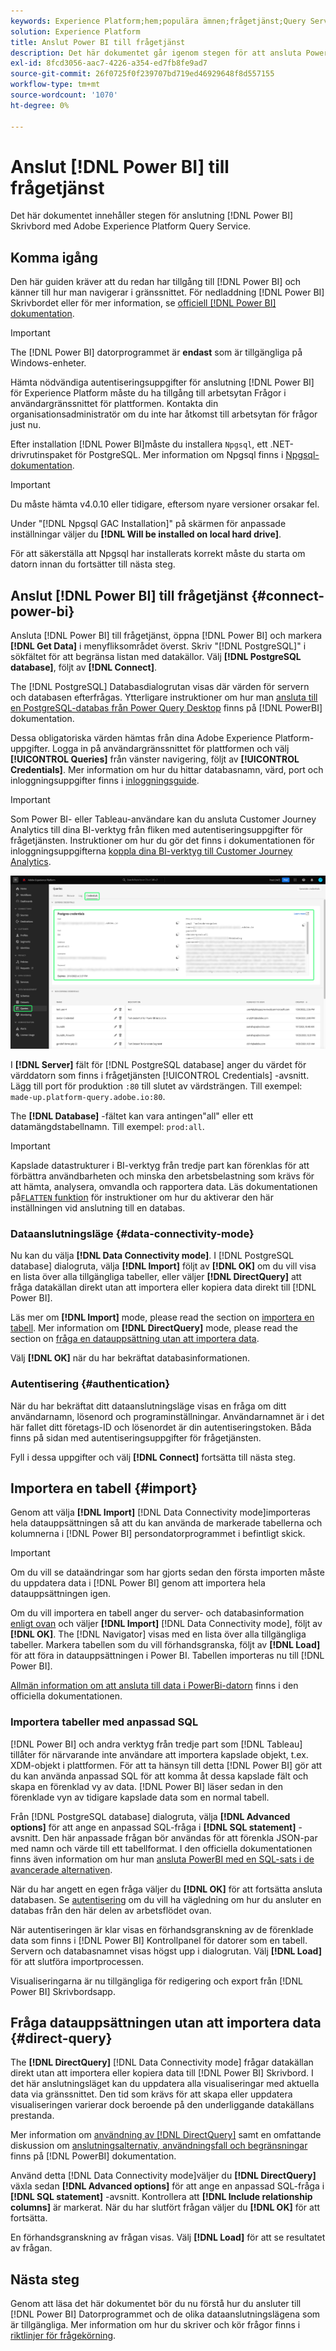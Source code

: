 ```yaml
---
keywords: Experience Platform;hem;populära ämnen;frågetjänst;Query Service;Power BI;power bi;connect to query service;
solution: Experience Platform
title: Anslut Power BI till frågetjänst
description: Det här dokumentet går igenom stegen för att ansluta Power BI med Adobe Experience Platform Query Service.
exl-id: 8fcd3056-aac7-4226-a354-ed7fb8fe9ad7
source-git-commit: 26f0725f0f239707bd719ed46929648f8d557155
workflow-type: tm+mt
source-wordcount: '1070'
ht-degree: 0%

---
```


# Anslut [!DNL Power BI] till frågetjänst

Det här dokumentet innehåller stegen för anslutning [!DNL Power BI] Skrivbord med Adobe Experience Platform Query Service.

## Komma igång

Den här guiden kräver att du redan har tillgång till [!DNL Power BI] och känner till hur man navigerar i gränssnittet. För nedladdning [!DNL Power BI] Skrivbordet eller för mer information, se [officiell [!DNL Power BI] dokumentation](https://docs.microsoft.com/en-us/power-bi/).

>[!IMPORTANT]
>
> The [!DNL Power BI] datorprogrammet är **endast** som är tillgängliga på Windows-enheter.

Hämta nödvändiga autentiseringsuppgifter för anslutning [!DNL Power BI] för Experience Platform måste du ha tillgång till arbetsytan Frågor i användargränssnittet för plattformen. Kontakta din organisationsadministratör om du inte har åtkomst till arbetsytan för frågor just nu.

Efter installation [!DNL Power BI]måste du installera `Npgsql`, ett .NET-drivrutinspaket för PostgreSQL. Mer information om Npgsql finns i [Npgsql-dokumentation](https://www.npgsql.org/doc/index.html).

>[!IMPORTANT]
>
>Du måste hämta v4.0.10 eller tidigare, eftersom nyare versioner orsakar fel.

Under &quot;[!DNL Npgsql GAC Installation]&quot; på skärmen för anpassade inställningar väljer du **[!DNL Will be installed on local hard drive]**.

För att säkerställa att Npgsql har installerats korrekt måste du starta om datorn innan du fortsätter till nästa steg.

## Anslut [!DNL Power BI] till frågetjänst {#connect-power-bi}

Ansluta [!DNL Power BI] till frågetjänst, öppna [!DNL Power BI] och markera **[!DNL Get Data]** i menyfliksområdet överst. Skriv &quot;[!DNL PostgreSQL]&quot; i sökfältet för att begränsa listan med datakällor. Välj **[!DNL PostgreSQL database]**, följt av **[!DNL Connect]**.

The [!DNL PostgreSQL] Databasdialogrutan visas där värden för servern och databasen efterfrågas. Ytterligare instruktioner om hur man [ansluta till en PostgreSQL-databas från Power Query Desktop](https://learn.microsoft.com/en-us/power-query/connectors/postgresql#connect-to-a-postgresql-database-from-power-query-desktop) finns på [!DNL PowerBI] dokumentation.

Dessa obligatoriska värden hämtas från dina Adobe Experience Platform-uppgifter. Logga in på användargränssnittet för plattformen och välj **[!UICONTROL Queries]** från vänster navigering, följt av **[!UICONTROL Credentials]**. Mer information om hur du hittar databasnamn, värd, port och inloggningsuppgifter finns i [inloggningsguide](../ui/credentials.md).

>[!IMPORTANT]
>
>Som Power BI- eller Tableau-användare kan du ansluta Customer Journey Analytics till dina BI-verktyg från fliken med autentiseringsuppgifter för frågetjänsten. Instruktioner om hur du gör det finns i dokumentationen för inloggningsuppgifterna [koppla dina BI-verktyg till Customer Journey Analytics](../ui/credentials.md#connect-to-customer-journey-analytics).

![Arbetsytan Experience Platform Queries med fliken Credentials och inloggningsuppgifterna som förfaller är markerade.](../images/clients/power-bi/query-service-credentials-page.png)

I **[!DNL Server]** fält för [!DNL PostgreSQL database] anger du värdet för värddatorn som finns i frågetjänsten [!UICONTROL Credentials] -avsnitt. Lägg till port för produktion `:80` till slutet av värdsträngen. Till exempel: `made-up.platform-query.adobe.io:80`.

The **[!DNL Database]** -fältet kan vara antingen&quot;all&quot; eller ett datamängdstabellnamn. Till exempel: `prod:all`.

>[!IMPORTANT]
>
>Kapslade datastrukturer i BI-verktyg från tredje part kan förenklas för att förbättra användbarheten och minska den arbetsbelastning som krävs för att hämta, analysera, omvandla och rapportera data. Läs dokumentationen på[`FLATTEN` funktion](../key-concepts/flatten-nested-data.md) för instruktioner om hur du aktiverar den här inställningen vid anslutning till en databas.

### Dataanslutningsläge {#data-connectivity-mode}

Nu kan du välja **[!DNL Data Connectivity mode]**. I [!DNL PostgreSQL database] dialogruta, välja **[!DNL Import]** följt av **[!DNL OK]** om du vill visa en lista över alla tillgängliga tabeller, eller väljer **[!DNL DirectQuery]** att fråga datakällan direkt utan att importera eller kopiera data direkt till [!DNL Power BI].

Läs mer om **[!DNL Import]** mode, please read the section on [importera en tabell](#import). Mer information om **[!DNL DirectQuery]** mode, please read the section on [fråga en datauppsättning utan att importera data](#direct-query).

Välj **[!DNL OK]** när du har bekräftat databasinformationen.

### Autentisering {#authentication}

När du har bekräftat ditt dataanslutningsläge visas en fråga om ditt användarnamn, lösenord och programinställningar. Användarnamnet är i det här fallet ditt företags-ID och lösenordet är din autentiseringstoken. Båda finns på sidan med autentiseringsuppgifter för frågetjänsten.

Fyll i dessa uppgifter och välj **[!DNL Connect]** fortsätta till nästa steg.

## Importera en tabell {#import}

Genom att välja **[!DNL Import]** [!DNL Data Connectivity mode]importeras hela datauppsättningen så att du kan använda de markerade tabellerna och kolumnerna i [!DNL Power BI] persondatorprogrammet i befintligt skick.

>[!IMPORTANT]
>
>Om du vill se dataändringar som har gjorts sedan den första importen måste du uppdatera data i [!DNL Power BI] genom att importera hela datauppsättningen igen.

Om du vill importera en tabell anger du server- och databasinformation [enligt ovan](#connect-power-bi) och väljer **[!DNL Import]** [!DNL Data Connectivity mode], följt av **[!DNL OK]**. The [!DNL Navigator] visas med en lista över alla tillgängliga tabeller. Markera tabellen som du vill förhandsgranska, följt av **[!DNL Load]** för att föra in datauppsättningen i Power BI. Tabellen importeras nu till [!DNL Power BI].

[Allmän information om att ansluta till data i PowerBi-datorn](https://learn.microsoft.com/en-us/power-bi/connect-data/desktop-quickstart-connect-to-data#connect-to-data) finns i den officiella dokumentationen.

### Importera tabeller med anpassad SQL

[!DNL Power BI] och andra verktyg från tredje part som [!DNL Tableau] tillåter för närvarande inte användare att importera kapslade objekt, t.ex. XDM-objekt i plattformen. För att ta hänsyn till detta [!DNL Power BI] gör att du kan använda anpassad SQL för att komma åt dessa kapslade fält och skapa en förenklad vy av data. [!DNL Power BI] läser sedan in den förenklade vyn av tidigare kapslade data som en normal tabell.

Från [!DNL PostgreSQL database] dialogruta, välja **[!DNL Advanced options]** för att ange en anpassad SQL-fråga i **[!DNL SQL statement]** -avsnitt. Den här anpassade frågan bör användas för att förenkla JSON-par med namn och värde till ett tabellformat. I den officiella dokumentationen finns även information om hur man [ansluta PowerBI med en SQL-sats i de avancerade alternativen](https://learn.microsoft.com/en-us/power-query/connectors/postgresql#connect-using-advanced-options).

När du har angett en egen fråga väljer du **[!DNL OK]** för att fortsätta ansluta databasen. Se [autentisering](#authentication) om du vill ha vägledning om hur du ansluter en databas från den här delen av arbetsflödet ovan.

När autentiseringen är klar visas en förhandsgranskning av de förenklade data som finns i [!DNL Power BI] Kontrollpanel för datorer som en tabell. Servern och databasnamnet visas högst upp i dialogrutan. Välj **[!DNL Load]** för att slutföra importprocessen.

Visualiseringarna är nu tillgängliga för redigering och export från [!DNL Power BI] Skrivbordsapp.

## Fråga datauppsättningen utan att importera data {#direct-query}

The **[!DNL DirectQuery]** [!DNL Data Connectivity mode] frågar datakällan direkt utan att importera eller kopiera data till [!DNL Power BI] Skrivbord. I det här anslutningsläget kan du uppdatera alla visualiseringar med aktuella data via gränssnittet. Den tid som krävs för att skapa eller uppdatera visualiseringen varierar dock beroende på den underliggande datakällans prestanda.

Mer information om [användning av [!DNL DirectQuery]](https://learn.microsoft.com/en-us/power-bi/connect-data/desktop-use-directquery) samt en omfattande diskussion om [anslutningsalternativ, användningsfall och begränsningar](https://learn.microsoft.com/en-us/power-bi/connect-data/desktop-directquery-about) finns på [!DNL PowerBI] dokumentation.

Använd detta [!DNL Data Connectivity mode]väljer du **[!DNL DirectQuery]** växla sedan **[!DNL Advanced options]** för att ange en anpassad SQL-fråga i **[!DNL SQL statement]** -avsnitt. Kontrollera att **[!DNL Include relationship columns]** är markerat. När du har slutfört frågan väljer du **[!DNL OK]** för att fortsätta.

En förhandsgranskning av frågan visas. Välj **[!DNL Load]** för att se resultatet av frågan.

## Nästa steg

Genom att läsa det här dokumentet bör du nu förstå hur du ansluter till [!DNL Power BI] Datorprogrammet och de olika dataanslutningslägena som är tillgängliga. Mer information om hur du skriver och kör frågor finns i [riktlinjer för frågekörning](../best-practices/writing-queries.md).
